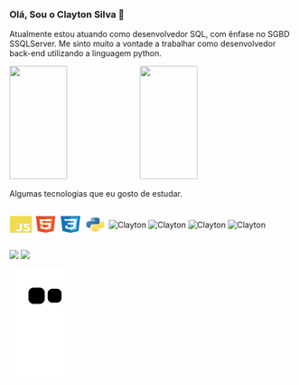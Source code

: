 ### Olá, Sou o Clayton Silva 👋

<p>Atualmente estou atuando como desenvolvedor SQL, com ênfase no SGBD SSQLServer. Me sinto muito a vontade a trabalhar como desenvolvedor back-end utilizando a linguagem python. <p/> 

<div align="left">
 <a href="https://github.com/claytonlovin"><a/>
<img height="200em" width="45%" src="https://github-readme-stats.vercel.app/api?username=claytonlovin&show_icons=true&theme=gruvbox&include_all_commits=true&count_private=true"/>
 <img height="200em" width="45%" src="https://github-readme-stats.vercel.app/api/top-langs/?username=claytonlovin&layout=compact&langs_count=7&theme=gruvbox"/>
</div>

<p>Algumas tecnologias que eu gosto de estudar.<p/>

<div style="display: inline_block"><br>
  <img align="center" alt="Clayton" height="30" width="40" src="https://raw.githubusercontent.com/devicons/devicon/master/icons/javascript/javascript-plain.svg">
  <img align="center" alt="Clayton" height="30" width="40" src="https://raw.githubusercontent.com/devicons/devicon/master/icons/html5/html5-original.svg">
  <img align="center" alt="Clayton" height="30" width="40" src="https://raw.githubusercontent.com/devicons/devicon/master/icons/css3/css3-original.svg">
  <img align="center" alt="Clayton" height="30" width="40" src="https://raw.githubusercontent.com/devicons/devicon/master/icons/python/python-original.svg">
 <img align="center" alt="Clayton" height="30" width="40" src="https://cdn.jsdelivr.net/gh/devicons/devicon/icons/django/django-plain-wordmark.svg">
 <img align="center" alt="Clayton" height="30" width="40" src="https://cdn.jsdelivr.net/gh/devicons/devicon/icons/flask/flask-original-wordmark.svg">
 <img align="center" alt="Clayton" height="30" width="40" src="https://cdn.jsdelivr.net/gh/devicons/devicon/icons/sqlalchemy/sqlalchemy-original.svg">
 <img align="center" alt="Clayton" height="30" width="40" src="https://cdn.jsdelivr.net/gh/devicons/devicon/icons/linux/linux-original.svg">

</div>
  
  ##
 
<div> 
  <a href = "mailto:claytoncsj520@gmail.com"><img src="https://img.shields.io/badge/-Gmail-%23333?style=for-the-badge&logo=gmail&logoColor=white" target="_blank"></a>
  <a href="https://www.linkedin.com/in/clayttonsilva/" target="_blank"><img src="https://img.shields.io/badge/-LinkedIn-%230077B5?style=for-the-badge&logo=linkedin&logoColor=white" target="_blank"></a> 
 
  ![Snake animation](https://github.com/claytonlovin/claytonlovin/blob/output/github-contribution-grid-snake.svg)
 
</div>
